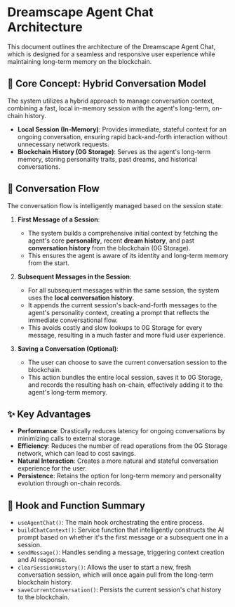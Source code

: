 # Dreamscape Agent Chat Architecture

This document outlines the architecture of the Dreamscape Agent Chat, which is designed for a seamless and responsive user experience while maintaining long-term memory on the blockchain.

## 🚀 Core Concept: Hybrid Conversation Model

The system utilizes a hybrid approach to manage conversation context, combining a fast, local in-memory session with the agent's long-term, on-chain history.

- **Local Session (In-Memory)**: Provides immediate, stateful context for an ongoing conversation, ensuring rapid back-and-forth interaction without unnecessary network requests.
- **Blockchain History (0G Storage)**: Serves as the agent's long-term memory, storing personality traits, past dreams, and historical conversations.

## 🔄 Conversation Flow

The conversation flow is intelligently managed based on the session state:

1.  **First Message of a Session**:
    - The system builds a comprehensive initial context by fetching the agent's core **personality**, recent **dream history**, and past **conversation history** from the blockchain (0G Storage).
    - This ensures the agent is aware of its identity and long-term memory from the start.

2.  **Subsequent Messages in the Session**:
    - For all subsequent messages within the same session, the system uses the **local conversation history**.
    - It appends the current session's back-and-forth messages to the agent's personality context, creating a prompt that reflects the immediate conversational flow.
    - This avoids costly and slow lookups to 0G Storage for every message, resulting in a much faster and more fluid user experience.

3.  **Saving a Conversation (Optional)**:
    - The user can choose to save the current conversation session to the blockchain.
    - This action bundles the entire local session, saves it to 0G Storage, and records the resulting hash on-chain, effectively adding it to the agent's long-term memory.

## ✨ Key Advantages

-   **Performance**: Drastically reduces latency for ongoing conversations by minimizing calls to external storage.
-   **Efficiency**: Reduces the number of read operations from the 0G Storage network, which can lead to cost savings.
-   **Natural Interaction**: Creates a more natural and stateful conversation experience for the user.
-   **Persistence**: Retains the option for long-term memory and personality evolution through on-chain records.

## 🔧 Hook and Function Summary

-   `useAgentChat()`: The main hook orchestrating the entire process.
-   `buildChatContext()`: Service function that intelligently constructs the AI prompt based on whether it's the first message or a subsequent one in a session.
-   `sendMessage()`: Handles sending a message, triggering context creation and AI response.
-   `clearSessionHistory()`: Allows the user to start a new, fresh conversation session, which will once again pull from the long-term blockchain history.
-   `saveCurrentConversation()`: Persists the current session's chat history to the blockchain.
